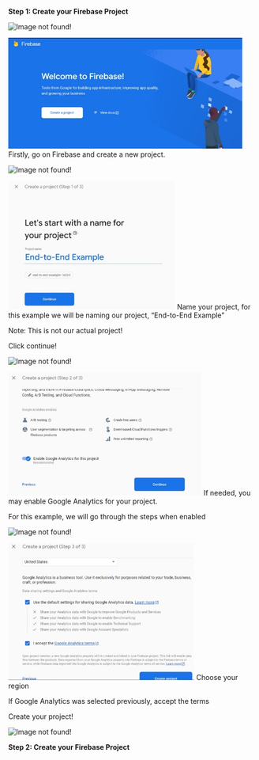 ﻿**Step 1: Create your Firebase Project**

![Image not found!](https://github.com/Xeropyt/IOTS-Project/blob/main/Images/Border.png?raw=true)

![Image not found!](https://github.com/Xeropyt/IOTS-Project/blob/main/Images/FirebaseTitle.jpeg?raw=true)
Firstly, go on Firebase and create a new project.

![Image not found!](https://github.com/Xeropyt/IOTS-Project/blob/main/Images/Border.png?raw=true)

![Image not found!](https://github.com/Xeropyt/IOTS-Project/blob/main/Images/Step1Firebase.jpeg?raw=true)
Name your project, for this example we will be naming our project, “End-to-End Example”

Note: This is not our actual project!

Click continue!

![Image not found!](https://github.com/Xeropyt/IOTS-Project/blob/main/Images/Border.png?raw=true)

![Image not found!](https://github.com/Xeropyt/IOTS-Project/blob/main/Images/Step2Firebase.jpeg?raw=true)
If needed, you may enable Google Analytics for your project.

For this example, we will go through the steps when enabled

![Image not found!](https://github.com/Xeropyt/IOTS-Project/blob/main/Images/Border.png?raw=true)

![Image not found!](https://github.com/Xeropyt/IOTS-Project/blob/main/Images/Step3Firebase.jpeg?raw=true)
Choose your region

If Google Analytics was selected previously, accept the terms

Create your project!

![Image not found!](https://github.com/Xeropyt/IOTS-Project/blob/main/Images/Border.png?raw=true)

**Step 2: Create your Firebase Project**
